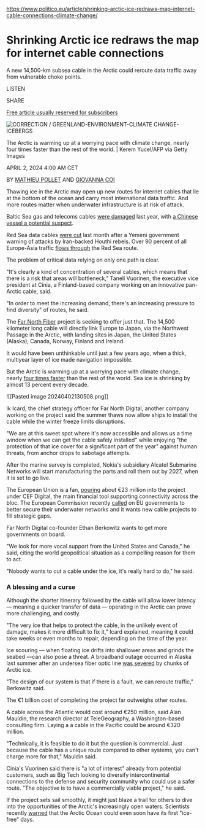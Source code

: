 https://www.politico.eu/article/shrinking-arctic-ice-redraws-map-internet-cable-connections-climate-change/

# Shrinking Arctic ice redraws the map for internet cable connections

A new 14,500-km subsea cable in the Arctic could reroute data traffic away from vulnerable choke points.

LISTEN

SHARE

[Free article usually reserved for subscribers](https://www.politico.eu/pro/shrinking-arctic-ice-redraws-map-internet-cable-connections-climate-change/)

![CORRECTION / GREENLAND-ENVIRONMENT-CLIMATE CHANGE-ICEBERGS](https://www.politico.eu/cdn-cgi/image/width=1160,height=746,quality=80,onerror=redirect,format=auto/wp-content/uploads/2024/03/26/GettyImages-1242093681-scaled.jpg)

The Arctic is warming up at a worrying pace with climate change, nearly four times faster than the rest of the world. | Kerem Yucel/AFP via Getty Images

APRIL 2, 2024 4:00 AM CET

BY [MATHIEU POLLET](https://www.politico.eu/author/mathieu-pollet/) AND [GIOVANNA COI](https://www.politico.eu/author/giovanna-coi/)

Thawing ice in the Arctic may open up new routes for internet cables that lie at the bottom of the ocean and carry most international data traffic. And more routes matter when underwater infrastructure is at risk of attack.

Baltic Sea gas and telecoms cables [were damaged](https://www.politico.eu/article/baltic-sea-balticconnector-pipeline-damage-estonia-sweden-finland-kaja-kallas/) last year, with [a Chinese vessel a potential suspect](https://pro.politico.eu/news/170438).

Red Sea data cables [were cut](https://apnews.com/article/red-sea-undersea-cables-yemen-houthi-rebels-attacks-b53051f61a41bd6b357860bbf0b0860a) last month after a Yemeni government warning of attacks by Iran-backed Houthi rebels. Over 90 percent of all Europe-Asia traffic [flows through](https://blog.telegeography.com/the-red-sea-a-key-subsea-cable-crossroads-under-siege) the Red Sea route.

The problem of critical data relying on only one path is clear.

"It's clearly a kind of concentration of several cables, which means that there is a risk that areas will bottleneck," Taneli Vuorinen, the executive vice president at Cinia, a Finland-based company working on an innovative pan-Arctic cable, said.

"In order to meet the increasing demand, there's an increasing pressure to find diversity" of routes, he said.

The [Far North Fiber](https://www.farnorthfiber.com/) project is seeking to offer just that. The 14,500 kilometer long cable will directly link Europe to Japan, via the Northwest Passage in the Arctic, with landing sites in Japan, the United States (Alaska), Canada, Norway, Finland and Ireland.

It would have been unthinkable until just a few years ago, when a thick, multiyear layer of ice made navigation impossible.

But the Arctic is warming up at a worrying pace with climate change, nearly [four times faster](https://www.weforum.org/agenda/2022/08/arctic-warming-four-times-faster-than-world/) than the rest of the world. Sea ice is shrinking by almost 13 percent every decade.

![[Pasted image 20240402130508.png]]

Ik Icard, the chief strategy officer for Far North Digital, another company working on the project said the summer thaws now allow ships to install the cable while the winter freeze limits disruptions.

"We are at this sweet spot where it's now accessible and allows us a time window when we can get the cable safely installed" while enjoying "the protection of that ice cover for a significant part of the year" against human threats, from anchor drops to sabotage attempts.

After the marine survey is completed, Nokia's subsidiary Alcatel Submarine Networks will start manufacturing the parts and roll them out by 2027, when it is set to go live.

The European Union is a fan, [pouring](https://ec.europa.eu/info/funding-tenders/opportunities/portal/screen/opportunities/projects-details/43251567/101089599/CEF2027?programmePeriod=2021-2027&programId=43251567&freeKeywords=northern%20EU%20gateways&order=DESC&page=1&pageSize=10) about €23 million into the project under CEF Digital, the main financial tool supporting connectivity across the bloc. The European Commission recently [called](https://www.politico.eu/article/eu-subsea-data-cable-interconnector-security/) on EU governments to better secure their underwater networks and it wants new cable projects to fill strategic gaps.

Far North Digital co-founder Ethan Berkowitz wants to get more governments on board.

"We look for more vocal support from the United States and Canada," he said, citing the world geopolitical situation as a compelling reason for them to act.

"Nobody wants to cut a cable under the ice, it's really hard to do," he said.

### A blessing and a curse

Although the shorter itinerary followed by the cable will allow lower latency — meaning a quicker transfer of data — operating in the Arctic can prove more challenging, and costly.

"The very ice that helps to protect the cable, in the unlikely event of damage, makes it more difficult to fix it," Icard explained, meaning it could take weeks or even months to repair, depending on the time of the year.

Ice scouring — when floating ice drifts into shallower areas and grinds the seabed —can also pose a threat. A broadband outage occurred in Alaska last summer after an undersea fiber optic line [was severed](https://www.alaskasnewssource.com/2023/06/13/broadband-outage-affecting-north-slope-due-undersea-fiber-cut-company-says/) by chunks of Arctic ice.

"The design of our system is that if there is a fault, we can reroute traffic," Berkowitz said.

The €1 billion cost of completing the project far outweighs other routes.

A cable across the Atlantic would cost around €250 million, said Alan Mauldin, the research director at TeleGeography, a Washington-based consulting firm. Laying a a cable in the Pacific could be around €320 million.

"Technically, it is feasible to do it but the question is commercial. Just because the cable has a unique route compared to other systems, you can't charge more for that," Mauldin said.

Cinia's Vuorinen said there is "a lot of interest" already from potential customers, such as Big Tech looking to diversify intercontinental connections to the defense and security community who could use a safer route. "The objective is to have a commercially viable project," he said.

If the project sets sail smoothly, it might just blaze a trail for others to dive into the opportunities of the Arctic's increasingly open waters. Scientists recently [warned](https://www.nature.com/articles/s43017-023-00515-9) that the Arctic Ocean could even soon have its first "ice-free" days.